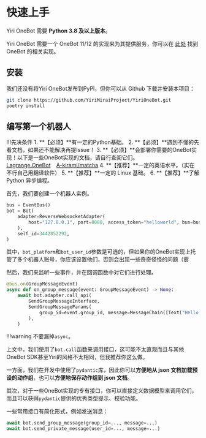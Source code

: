 # 快速上手

Yiri OneBot 需要 **Python 3.8 及以上版本**。

Yiri OneBot 需要一个 OneBot 11/12 的实现来为其提供服务，你可以在 [此处](https://onebot.dev/ecosystem.html) 找到 OneBot 的相关实现。

## 安装

我们还没有将Yiri OneBot发布到PyPI，但你可以从 Github 下载并安装本项目：

```bash
git clone https://github.com/YiriMiraiProject/YiriOneBot.git
poetry install
```

## 编写第一个机器人

!!!先决条件
   	1. **【必须】**有一定的Python基础。
      	2. **【必须】**遇到不懂的先看文档，如果还不能解决再提Issue！
         	3. **【必须】**会部署你需要的OneBot实现！以下是一些OneBot实现的文档，请自行查阅它们。<br>[Lagrange.OneBot](https://lagrangedev.github.io/Lagrange.Doc/Lagrange.OneBot/Config/) &ensp; [A-kirami/matcha](https://github.com/A-kirami/matcha/)
            	4. **【推荐】**一定的英语水平。（实在不行自己用翻译软件）
               	5. **【推荐】**一定的 Linux 基础。
                  	6. **【推荐】**了解 Python 异步编程。

首先，我们要创建一个机器人实例。

```python
bus = EventBus()
bot = Bot(
    adapter=ReverseWebsocketAdapter(
        host="127.0.0.1", port=8080, access_token="helloworld", bus=bus
    ),
    self_id=3442852292,
)
```

其中，`bot_platform`和`bot_user_id`参数是可选的，但如果你的OneBot实现上托管了多个机器人账号，你应该设置他们，否则会出现一些奇奇怪怪的问题（雾

然后，我们来监听一些事件，并在回调函数中对它们进行处理。

```python
@bus.on(GroupMessageEvent)
async def on_group_message(event: GroupMessageEvent) -> None:
    await bot.adapter.call_api(
        SendGroupMessageInterface,
        SendGroupMessageParams(
            group_id=event.group_id, message=MessageChain([Text("Hello World!")])
        ),
    )
```

!!!warning
	不要漏掉`async`。

上文中，我们使用了`bot.call`函数来调用接口，这可能不太直观而且与其他OneBot SDK甚至Yiri的风格不太相同，但我推荐你这么做。

一方面，我们在开发中使用了`pydantic`库，因此你可以**方便地从 json 文档加载预设的动作组**，也可以**方便地保存动作组到 json 文档**。

其次，对于一些OneBot实现的专有接口，你可以直接定义数据模型来调用它们，而且可以获得`pydantic`提供的优秀类型提示、校验功能。

一些常用接口有简化形式，例如发送消息：

```python
await bot.send_group_message(group_id=..., message=...)
await bot.send_private_message(user_id=..., message=...)
```